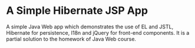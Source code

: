 A Simple Hibernate JSP App
=====================

A simple Java Web app which demonstrates the use of EL and JSTL, Hibernate for persistence, I18n and jQuery for front-end components. It is a partial solution to the homework of Java Web course.
